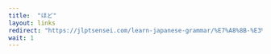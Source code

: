 ```yaml
---
title:  "ほど"
layout: links
redirect: "https://jlptsensei.com/learn-japanese-grammar/%E7%A8%8B-%E3%81%BB%E3%81%A9-hodo-meaning/"
wait: 1
---
```

